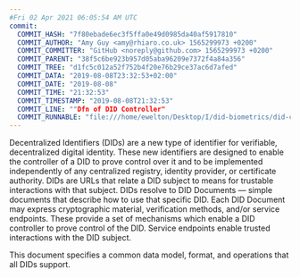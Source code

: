 ```yaml
---
#Fri 02 Apr 2021 06:05:54 AM UTC
commit:
  COMMIT_HASH: "7f80ebade6ec3f5ffa0e49d0985da40af5917810"
  COMMIT_AUTHOR: "Amy Guy <amy@rhiaro.co.uk> 1565299973 +0200"
  COMMIT_COMMITTER: "GitHub <noreply@github.com> 1565299973 +0200"
  COMMIT_PARENT: "38f5c6be923b957d05aba96209e7372f4a84a356"
  COMMIT_TREE: "d1fc5c012a52f752b4f20e76b29ce37ac6d7afed"
  COMMIT_DATA: "2019-08-08T23:32:53+02:00"
  COMMIT_DATE: "2019-08-08"
  COMMIT_TIME: "21:32:53"
  COMMIT_TIMESTAMP: "2019-08-08T21:32:53"
  COMMIT_LINE: ""Dfn of DID Controller"
  COMMIT_RUNNABLE: "file:///home/ewelton/Desktop/I/did-biometrics/did-core-dataset/analysis/gitinfo/7f80ebade6ec3f5ffa0e49d0985da40af5917810/snapshot/index.html"
---
```


<section id="abstract">
<p>
Decentralized Identifiers (DIDs) are a new type of identifier for
verifiable, decentralized digital identity. These new identifiers
are designed to enable the controller of a DID to prove control over
it and to be implemented independently of any centralized registry,
identity provider, or certificate authority. DIDs are URLs that relate
a <a>DID subject</a> to means for trustable interactions with that subject.
DIDs resolve to DID Documents — simple documents that describe how to
use that specific DID. Each DID Document may express cryptographic
material, verification methods, and/or service endpoints. These provide
a set of mechanisms which enable a <a>DID controller</a> to prove control of the
DID. Service endpoints enable trusted interactions with the <a>DID subject</a>.
    </p>
<p>
This document specifies a common data model, format, and operations that
all DIDs support.
    </p>
</section>
